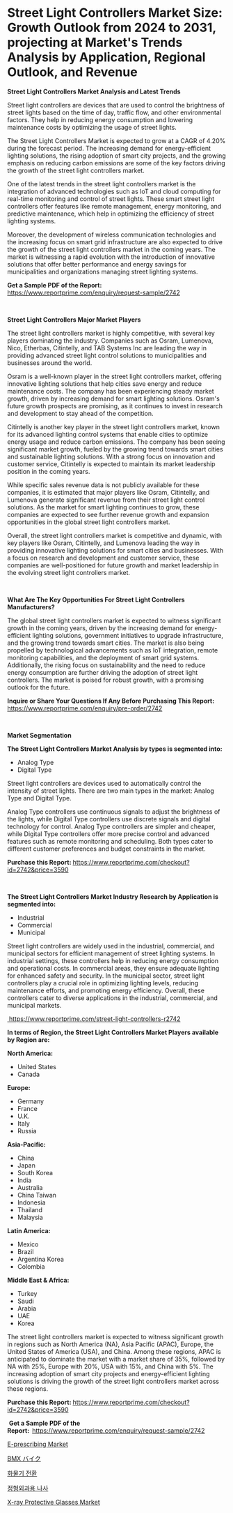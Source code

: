 <p><h1>Street Light Controllers Market Size: Growth Outlook from 2024 to 2031, projecting at Market's Trends Analysis by Application, Regional Outlook, and Revenue</h1></p><p><strong>Street Light Controllers Market Analysis and Latest Trends</strong></p>
<p><p>Street light controllers are devices that are used to control the brightness of street lights based on the time of day, traffic flow, and other environmental factors. They help in reducing energy consumption and lowering maintenance costs by optimizing the usage of street lights.</p><p>The Street Light Controllers Market is expected to grow at a CAGR of 4.20% during the forecast period. The increasing demand for energy-efficient lighting solutions, the rising adoption of smart city projects, and the growing emphasis on reducing carbon emissions are some of the key factors driving the growth of the street light controllers market.</p><p>One of the latest trends in the street light controllers market is the integration of advanced technologies such as IoT and cloud computing for real-time monitoring and control of street lights. These smart street light controllers offer features like remote management, energy monitoring, and predictive maintenance, which help in optimizing the efficiency of street lighting systems.</p><p>Moreover, the development of wireless communication technologies and the increasing focus on smart grid infrastructure are also expected to drive the growth of the street light controllers market in the coming years. The market is witnessing a rapid evolution with the introduction of innovative solutions that offer better performance and energy savings for municipalities and organizations managing street lighting systems.</p></p>
<p><strong>Get a Sample PDF of the Report:&nbsp;</strong> <a href="https://www.reportprime.com/enquiry/request-sample/2742">https://www.reportprime.com/enquiry/request-sample/2742</a></p>
<p>&nbsp;</p>
<p><strong>Street Light Controllers Major Market Players</strong></p>
<p><p>The street light controllers market is highly competitive, with several key players dominating the industry. Companies such as Osram, Lumenova, Nico, Etherbas, Citintelly, and TAB Systems Inc are leading the way in providing advanced street light control solutions to municipalities and businesses around the world.</p><p>Osram is a well-known player in the street light controllers market, offering innovative lighting solutions that help cities save energy and reduce maintenance costs. The company has been experiencing steady market growth, driven by increasing demand for smart lighting solutions. Osram's future growth prospects are promising, as it continues to invest in research and development to stay ahead of the competition.</p><p>Citintelly is another key player in the street light controllers market, known for its advanced lighting control systems that enable cities to optimize energy usage and reduce carbon emissions. The company has been seeing significant market growth, fueled by the growing trend towards smart cities and sustainable lighting solutions. With a strong focus on innovation and customer service, Citintelly is expected to maintain its market leadership position in the coming years.</p><p>While specific sales revenue data is not publicly available for these companies, it is estimated that major players like Osram, Citintelly, and Lumenova generate significant revenue from their street light control solutions. As the market for smart lighting continues to grow, these companies are expected to see further revenue growth and expansion opportunities in the global street light controllers market.</p><p>Overall, the street light controllers market is competitive and dynamic, with key players like Osram, Citintelly, and Lumenova leading the way in providing innovative lighting solutions for smart cities and businesses. With a focus on research and development and customer service, these companies are well-positioned for future growth and market leadership in the evolving street light controllers market.</p></p>
<p>&nbsp;</p>
<p><strong>What Are The Key Opportunities For Street Light Controllers Manufacturers?</strong></p>
<p><p>The global street light controllers market is expected to witness significant growth in the coming years, driven by the increasing demand for energy-efficient lighting solutions, government initiatives to upgrade infrastructure, and the growing trend towards smart cities. The market is also being propelled by technological advancements such as IoT integration, remote monitoring capabilities, and the deployment of smart grid systems. Additionally, the rising focus on sustainability and the need to reduce energy consumption are further driving the adoption of street light controllers. The market is poised for robust growth, with a promising outlook for the future.</p></p>
<p><strong>Inquire or Share Your Questions If Any Before Purchasing This Report:</strong> <a href="https://www.reportprime.com/enquiry/pre-order/2742">https://www.reportprime.com/enquiry/pre-order/2742</a></p>
<p>&nbsp;</p>
<p><strong>Market Segmentation</strong></p>
<p><strong>The Street Light Controllers Market Analysis by types is segmented into:</strong></p>
<p><ul><li>Analog Type</li><li>Digital Type</li></ul></p>
<p><p>Street light controllers are devices used to automatically control the intensity of street lights. There are two main types in the market: Analog Type and Digital Type. </p><p>Analog Type controllers use continuous signals to adjust the brightness of the lights, while Digital Type controllers use discrete signals and digital technology for control. Analog Type controllers are simpler and cheaper, while Digital Type controllers offer more precise control and advanced features such as remote monitoring and scheduling. Both types cater to different customer preferences and budget constraints in the market.</p></p>
<p><strong>Purchase this Report:&nbsp;</strong><a href="https://www.reportprime.com/checkout?id=2742&price=3590">https://www.reportprime.com/checkout?id=2742&price=3590</a></p>
<p>&nbsp;</p>
<p><strong>The Street Light Controllers Market Industry Research by Application is segmented into:</strong></p>
<p><ul><li>Industrial</li><li>Commercial</li><li>Municipal</li></ul></p>
<p><p>Street light controllers are widely used in the industrial, commercial, and municipal sectors for efficient management of street lighting systems. In industrial settings, these controllers help in reducing energy consumption and operational costs. In commercial areas, they ensure adequate lighting for enhanced safety and security. In the municipal sector, street light controllers play a crucial role in optimizing lighting levels, reducing maintenance efforts, and promoting energy efficiency. Overall, these controllers cater to diverse applications in the industrial, commercial, and municipal markets.</p></p>
<p><a href="https://www.reportprime.com/street-light-controllers-r2742">&nbsp;https://www.reportprime.com/street-light-controllers-r2742</a></p>
<p><strong>In terms of Region, the Street Light Controllers Market Players available by Region are:</strong></p>
<p>
    <p> <strong> North America: </strong>
        <ul>
            <li>United States</li>
            <li>Canada</li>
        </ul>
        </p> 
    <p> <strong> Europe: </strong>
        <ul>
            <li>Germany</li>
            <li>France</li>
            <li>U.K.</li>
            <li>Italy</li>
            <li>Russia</li>
        </ul>
        </p> 
    <p> <strong> Asia-Pacific: </strong>
        <ul>
            <li>China</li>
            <li>Japan</li>
            <li>South Korea</li>
            <li>India</li>
            <li>Australia</li>
            <li>China Taiwan</li>
            <li>Indonesia</li>
            <li>Thailand</li>
            <li>Malaysia</li>
        </ul>
        </p> 
    <p> <strong> Latin America: </strong>
        <ul>
            <li>Mexico</li>
            <li>Brazil</li>
            <li>Argentina Korea</li>
            <li>Colombia</li>
        </ul>
        </p> 
    <p> <strong> Middle East & Africa: </strong>
        <ul>
            <li>Turkey</li>
            <li>Saudi</li>
            <li>Arabia</li>
            <li>UAE</li>
            <li>Korea</li>
        </ul>
    </p>
    </p>
<p><p>The street light controllers market is expected to witness significant growth in regions such as North America (NA), Asia Pacific (APAC), Europe, the United States of America (USA), and China. Among these regions, APAC is anticipated to dominate the market with a market share of 35%, followed by NA with 25%, Europe with 20%, USA with 15%, and China with 5%. The increasing adoption of smart city projects and energy-efficient lighting solutions is driving the growth of the street light controllers market across these regions.</p></p>
<p><strong>Purchase this Report: </strong><a href="https://www.reportprime.com/checkout?id=2742&price=3590">https://www.reportprime.com/checkout?id=2742&price=3590</a></p>
<p>&nbsp;<strong>Get a Sample PDF of the Report:&nbsp;&nbsp;</strong><a href="https://www.reportprime.com/enquiry/request-sample/2742">https://www.reportprime.com/enquiry/request-sample/2742</a></p>
<p><strong></strong></p>
<p><p><a href="https://www.linkedin.com/pulse/e-prescribing-market-analysis-report-global-insights-region-wasec">E-prescribing Market</a></p><p><a href="https://github.com/tanyaali3/Market-Research-Report-List-2/blob/main/540809326849.md">BMX バイク</a></p><p><a href="https://github.com/marufmohassin05/Market-Research-Report-List-1/blob/main/247585633345.md">화물기 전환</a></p><p><a href="https://medium.com/@antosuigrtley99783676/%EA%B8%80%EB%A1%9C%EB%B2%8C-%EC%A0%95%ED%98%95%EC%99%B8%EA%B3%BC-%EC%8A%A4%ED%81%AC%EB%A5%98-%EC%8B%9C%EC%9E%A5-%EB%B6%84%EC%84%9D-%ED%8A%B8%EB%A0%8C%EB%93%9C-%EC%98%88%EC%B8%A1-%EB%B0%8F-%EC%84%B1%EC%9E%A5-%EA%B8%B0%ED%9A%8C-2024-2031-183%ED%8E%98%EC%9D%B4%EC%A7%80-%EB%B3%B4%EA%B3%A0%EC%84%9C-abcc01519e8a">정형외과용 나사</a></p><p><a href="https://medium.com/@jhydehele7/x-ray-protective-glasses-market-outlook-complete-industry-analysis-2024-to-2031-bd6d440d0544">X-ray Protective Glasses Market</a></p></p>